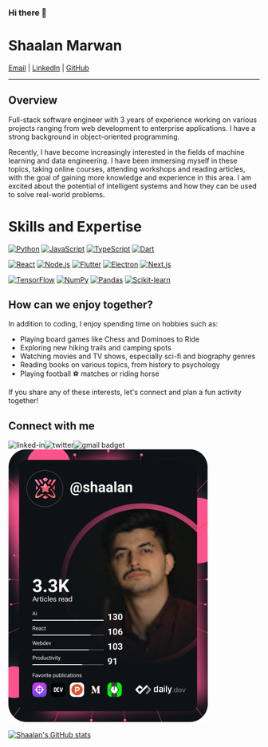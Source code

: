 ### Hi there 👋

<!--
**ShaalanMarwan/ShaalanMarwan** is a ✨ _special_ ✨ repository because its `README.md` (this file) appears on your GitHub profile.

<!-- Here are some ideas to get you started:-->

<!-- <h1 style="center">Hi there , I am Shaalan Marwan</h1> -->
<!-- - 🔭 I’m currently working on software developer </br> -->
<!-- - 🌱 I’m currently learning to be Full Stack developer </br>  -->
<!-- -- 👯 I’m looking to collaborate on ... </br> -->
<!-- - 🤔 I’m looking for help with advance topics</br> -->
<!-- - 💬 Ask me about -->
<!-- - 😄 Pronouns: ... -->
<!-- - ⚡ Fun fact: ... -->

# Shaalan Marwan

[Email](mailto:shaalanmarwan98@gmail.com) | [LinkedIn](https://www.linkedin.com/in/shaalanmarwan/) | [GitHub](https://github.com/ShaalanMarwan)

---

## Overview
Full-stack software engineer with 3 years of experience working on various projects ranging from web development to enterprise applications. I have a strong background in object-oriented programming.

Recently, I have become increasingly interested in the fields of machine learning and data engineering. I have been immersing myself in these topics, taking online courses, attending workshops and reading articles, with the goal of gaining more knowledge and experience in this area. I am excited about the potential of intelligent systems and how they can be used to solve real-world problems.

# Skills and Expertise

[![Python](https://img.shields.io/badge/-Python-3776AB?style=flat-square&logo=python&logoColor=white)](https://www.python.org/)
[![JavaScript](https://img.shields.io/badge/-JavaScript-F7DF1E?style=flat-square&logo=javascript&logoColor=white)](https://developer.mozilla.org/en-US/docs/Web/JavaScript)
[![TypeScript](https://img.shields.io/badge/-TypeScript-3178C6?style=flat-square&logo=typescript&logoColor=white)](https://www.typescriptlang.org/)
[![Dart](https://img.shields.io/badge/-Dart-0175C2?style=flat-square&logo=dart&logoColor=white)](https://dart.dev/)


[![React](https://img.shields.io/badge/-ReactJS-61DAFB?style=flat-square&logo=react&logoColor=white)](https://reactjs.org/)
[![Node.js](https://img.shields.io/badge/-NodeJS-339933?style=flat-square&logo=node.js&logoColor=white)](https://nodejs.org/)
[![Flutter](https://img.shields.io/badge/-Flutter-02569B?style=flat-square&logo=flutter&logoColor=white)](https://flutter.dev/)
[![Electron](https://img.shields.io/badge/-ElectronJS-47848F?style=flat-square&logo=electron&logoColor=white)](https://www.electronjs.org/)
[![Next.js](https://img.shields.io/badge/-NextJS-000000?style=flat-square&logo=next.js&logoColor=white)](https://nextjs.org/)


[![TensorFlow](https://img.shields.io/badge/-TensorFlow-FF6F00?style=flat-square&logo=tensorflow&logoColor=white)](https://www.tensorflow.org/)
[![NumPy](https://img.shields.io/badge/-NumPy-013243?style=flat-square&logo=numpy&logoColor=white)](https://numpy.org/)
[![Pandas](https://img.shields.io/badge/-Pandas-150458?style=flat-square&logo=pandas&logoColor=white)](https://pandas.pydata.org/)
[![Scikit-learn](https://img.shields.io/badge/-Scikit--learn-F7931E?style=flat-square&logo=scikit-learn&logoColor=white)](https://scikit-learn.org/)

## How can we enjoy together?

In addition to coding, I enjoy spending time on hobbies such as:

- Playing board games like Chess and Dominoes to Ride
- Exploring new hiking trails and camping spots
- Watching movies and TV shows, especially sci-fi and biography genres
- Reading books on various topics, from history to psychology
- Playing football ⚽️ matches or riding horse

If you share any of these interests, let's connect and plan a fun activity together!
 

## Connect with me
[<img align="left" alt="linked-in" src="https://img.shields.io/badge/linkedin-%230077B5.svg?&style=for-the-badge&logo=linkedin&logoColor=white" />](https://www.linkedin.com/in/shaalanmarwan/)
[<img align="left" alt="twitter" src="https://img.shields.io/badge/twitter-%231DA1F2.svg?&style=for-the-badge&logo=twitter&logoColor=white" />](https://twitter.com/shaalan_marwan)
[<img align="left" alt="gmail badget" src="https://img.shields.io/badge/Gmail-D14836?style=for-the-badge&logo=gmail&logoColor=white" />](mailto:salsanjary@gmail.com)


##
<a href="https://app.daily.dev/shaalan"><img src="https://github.com/ShaalanMarwan/ShaalanMarwan/blob/master/devcard.svg" width="400" alt="Shaalan Marwan's Dev Card"/></a>

[![Shaalan's GitHub stats](https://github-readme-stats.vercel.app/api?username=ShaalanMarwan&show_icons=true&theme=radical)](https://github.com/shaalanmarwan98/github-readme-stats)




